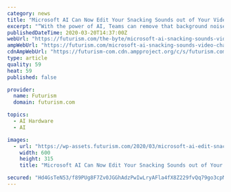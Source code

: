 ```yaml
---
category: news
title: "Microsoft AI Can Now Edit Your Snacking Sounds out of Your Video Chats"
excerpt: "“With the power of AI, Teams can remove that background noise and you can understand me very clearly,” Microsoft’s Robert Aichner said during a demo last week attended by CNET. During the demonstration, Aichner rustled his hand around in a bag of chips. It’s the tell-tale warning sign that someone’s about to subject their audience to ..."
publishedDateTime: 2020-03-20T14:37:00Z
webUrl: "https://futurism.com/the-byte/microsoft-ai-snacking-sounds-video-chats"
ampWebUrl: "https://futurism.com/microsoft-ai-snacking-sounds-video-chats/amp"
cdnAmpWebUrl: "https://futurism-com.cdn.ampproject.org/c/s/futurism.com/microsoft-ai-snacking-sounds-video-chats/amp"
type: article
quality: 59
heat: 59
published: false

provider:
  name: Futurism
  domain: futurism.com

topics:
  - AI Hardware
  - AI

images:
  - url: "https://wp-assets.futurism.com/2020/03/microsoft-ai-edit-snacking-sounds-video-chats-600x315.jpg"
    width: 600
    height: 315
    title: "Microsoft AI Can Now Edit Your Snacking Sounds out of Your Video Chats"

secured: "Hd4GsTeN53/f89PUg8F7Zv0JGGhAdzPwIwLryAFla4fX8Z229fvQq79go3cpMO5PS3jiinBE0QJjQy2Zp/b/s/L9vpk6WyK94hnCdSzCgbys60pftiXrIhnV0esXmvqvawmyV+fWmEDAg8tt4Y7M+0mUGSpUmqc/OOgUKTTCq1yKZDCjBa8EO2WoFf4UdWPGBXFR6WtlbXCqnzthbPIQECL3m0CvRVJ3+lTy4atOXnQJJxKapp9Bks4nsRcIgHLOwasZ2UFllmxCc5JqtE+w/xT5l4vkRDQjmjLLqDTO5SmDbKFrfapzwSPGuC7tzjys;J2+vR04zIIx3Sd5pkcPXaA=="
---
```


